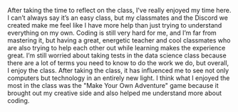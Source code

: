 After taking the time to reflect on the class, I've really enjoyed my time here. I can’t always say it’s an easy class, but my classmates and the Discord we created make me feel like I have more help than just trying to understand everything on my own. Coding is still very hard for me, and I’m far from mastering it, but having a great, energetic teacher and cool classmates who are also trying to help each other out while learning makes the experience great. I’m still worried about taking tests in the data science class because there are a lot of terms you need to know to do the work we do, but overall, I enjoy the class. After taking the class, it has influenced me to see not only computers but technology in an entirely new light. I think what I enjoyed the most in the class was the "Make Your Own Adventure" game because it brought out my creative side and also helped me understand more about coding.
